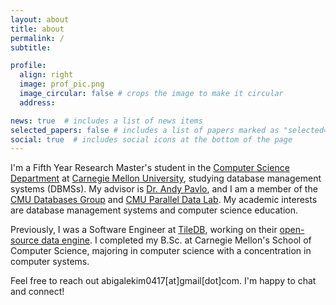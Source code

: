 ```yaml
---
layout: about
title: about
permalink: /
subtitle:

profile:
  align: right
  image: prof_pic.png
  image_circular: false # crops the image to make it circular
  address:

news: true  # includes a list of news items
selected_papers: false # includes a list of papers marked as "selected={true}"
social: true  # includes social icons at the bottom of the page
---
```


I'm a Fifth Year Research Master's student in the [Computer Science Department](https://csd.cmu.edu/) at [Carnegie Mellon University](https://www.cmu.edu/), studying database management systems (DBMSs). My advisor is [Dr. Andy Pavlo](http://www.cs.cmu.edu/~pavlo/), and I am a member of the [CMU Databases Group](https://noisepage.com/people/) and [CMU Parallel Data Lab](https://www.pdl.cmu.edu/People/index.shtml). My academic interests are database management systems and computer science education.

Previously, I was a Software Engineer at [TileDB](https://tiledb.com/), working on their [open-source data engine](https://github.com/TileDB-Inc/TileDB). I completed my B.Sc. at Carnegie Mellon's School of Computer Science, majoring in computer science with a concentration in computer systems.

Feel free to reach out abigalekim0417[at]gmail[dot]com. I'm happy to chat and connect!